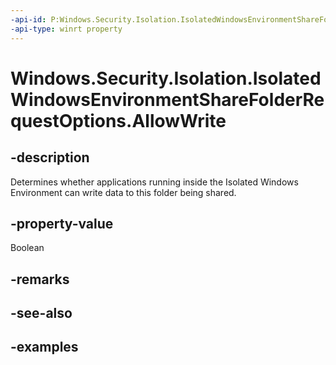 ```yaml
---
-api-id: P:Windows.Security.Isolation.IsolatedWindowsEnvironmentShareFolderRequestOptions.AllowWrite
-api-type: winrt property
---
```


<!-- Property syntax.
public bool AllowWrite { get;  set; }
-->

# Windows.Security.Isolation.IsolatedWindowsEnvironmentShareFolderRequestOptions.AllowWrite

## -description
Determines whether applications running inside the Isolated Windows Environment can write data to this folder being shared.
## -property-value
Boolean
## -remarks

## -see-also

## -examples

